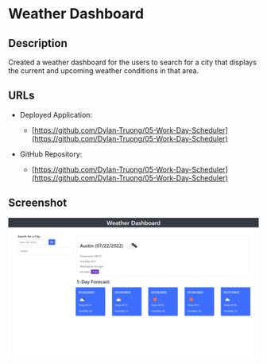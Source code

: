 # Weather Dashboard

## Description 

Created a weather dashboard for the users to search for a city that displays the current and upcoming weather conditions in that area.

## URLs

* Deployed Application: 
    - [https://github.com/Dylan-Truong/05-Work-Day-Scheduler](https://github.com/Dylan-Truong/05-Work-Day-Scheduler)

* GitHub Repository:
    - [https://github.com/Dylan-Truong/05-Work-Day-Scheduler](https://github.com/Dylan-Truong/05-Work-Day-Scheduler)

## Screenshot

![](./assets/images/weather-dashboard.png)
